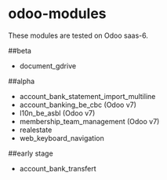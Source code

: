 # odoo-modules

These modules are tested on Odoo saas-6.

##beta

- document_gdrive

##alpha

- account_bank_statement_import_multiline
- account_banking_be_cbc (Odoo v7)
- l10n_be_asbl (Odoo v7)
- membership_team_management (Odoo v7)
- realestate
- web_keyboard_navigation

##early stage

- account_bank_transfert
